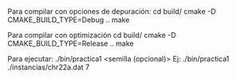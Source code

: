 Para compilar con opciones de depuración:
	cd build/
	cmake -D CMAKE_BUILD_TYPE=Debug ..
	make

Para compilar con optimización
	cd build/
	cmake -D CMAKE_BUILD_TYPE=Release ..
	make


Para ejecutar:
	./bin/practica1 <problema> <semilla (opcional)>
Ej:
	./bin/practica1 ./instancias/chr22a.dat 7
